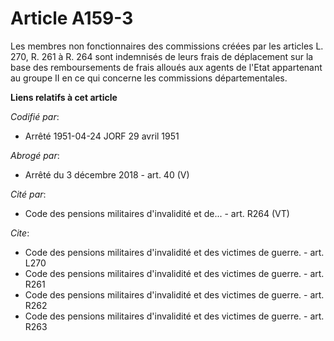# Article A159-3

Les membres non fonctionnaires des commissions créées par les articles L. 270, R. 261 à R. 264 sont indemnisés de leurs frais
de déplacement sur la base des remboursements de frais alloués aux agents de l'Etat appartenant au groupe II en ce qui
concerne les commissions départementales.

**Liens relatifs à cet article**

_Codifié par_:

  - Arrêté 1951-04-24 JORF 29 avril 1951

_Abrogé par_:

  - Arrêté du 3 décembre 2018 - art. 40 (V)

_Cité par_:

  - Code des pensions militaires d'invalidité et de... - art. R264 (VT)

_Cite_:

  - Code des pensions militaires d'invalidité et des victimes de guerre. - art. L270
  - Code des pensions militaires d'invalidité et des victimes de guerre. - art. R261
  - Code des pensions militaires d'invalidité et des victimes de guerre. - art. R262
  - Code des pensions militaires d'invalidité et des victimes de guerre. - art. R263
